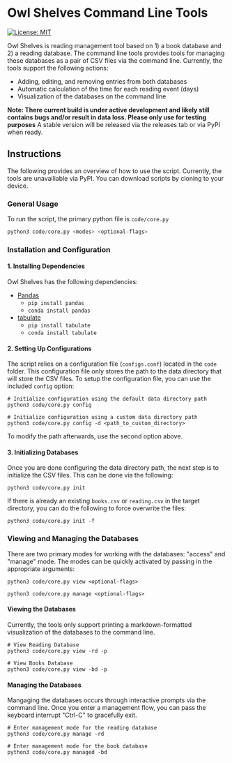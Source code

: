 # Owl Shelves Command Line Tools

[![License: MIT](https://img.shields.io/badge/License-MIT-yellow.svg)](https://opensource.org/licenses/MIT)

Owl Shelves is reading management tool based on 1) a book database and 2) a reading database. The command line tools provides tools for managing these databases as a pair of CSV files via the command line. Currently, the tools support the following actions:

- Adding, editing, and removing entries from both databases
- Automatic calculation of the time for each reading event (days)
- Visualization of the databases on the command line

**Note: There current build is under active development and likely still contains bugs and/or result in data loss. Please only use for testing purposes** A stable version will be released via the releases tab or via PyPI when ready.

## Instructions

The following provides an overview of how to use the script. Currently, the tools are unavailiable via PyPI. You can download scripts by cloning to your device.

### General Usage

To run the script, the primary python file is `code/core.py`

```python
python3 code/core.py <modes> <optional-flags>
```

### Installation and Configuration

#### 1. Installing Dependencies

Owl Shelves has the following dependencies:

- [Pandas](https://pandas.pydata.org)
    - `pip install pandas`
    - `conda install pandas`
- [tabulate](https://pypi.org/project/tabulate/)
    - `pip install tabulate`
    - `conda install tabulate`

#### 2. Setting Up Configurations

The script relies on a configuration file (`configs.conf`) located in the `code` folder. This configuration file only stores the path to the data directory that will store the CSV files. To setup the configuration file, you can use the included `config` option:

```shell
# Initialize configuration using the default data directory path
python3 code/core.py config

# Initialize configuration using a custom data directory path
python3 code/core.py config -d <path_to_custom_directory>
```

To modify the path afterwards, use the second option above.

#### 3. Initializing Databases

Once you are done configuring the data directory path, the next step is to initialize the CSV files. This can be done via the following:

```shell
python3 code/core.py init
```

If there is already an existing `books.csv` or `reading.csv` in the target directory, you can do the following to force overwrite the files:

```shell
python3 code/core.py init -f
```

### Viewing and Managing the Databases

There are two primary modes for working with the databases: "access" and "manage" mode. The modes can be quickly activated by passing in the appropriate arguments:

```shell
python3 code/core.py view <optional-flags>

python3 code/core.py manage <optional-flags>
```

#### Viewing the Databases

Currently, the tools only support printing a markdown-formatted visualization of the databases to the command line.

```shell
# View Reading Database
python3 code/core.py view -rd -p

# View Books Database
python3 code/core.py view -bd -p
```

#### Managing the Databases

Mangaging the databases occurs through interactive prompts via the command line. Once you enter a management flow, you can pass the keyboard interrupt "Ctrl-C" to gracefully exit.

```shell
# Enter management mode for the reading database
python3 code/core.py manage -rd

# Enter management mode for the book database
python3 code/core.py managed -bd
```

